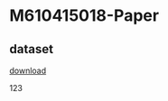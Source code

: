 # M610415018-Paper
## dataset
[download](https://drive.google.com/file/d/1wiChiNabzU3tX0_hB_rxyuWfk6ad71PS/view?usp=sharing)

123